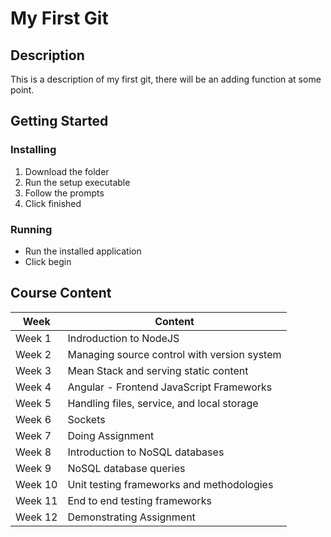 # My First Git
## Description
This is a description of my first git, there will be an adding function at some point.
## Getting Started
### Installing
1. Download the folder
1. Run the setup executable
1. Follow the prompts
1. Click finished
### Running
* Run the installed application
* Click begin
## Course Content
Week | Content
------|------
Week 1 | Indroduction to NodeJS
Week 2 | Managing source control with version system
Week 3 | Mean Stack and serving static content
Week 4 | Angular - Frontend JavaScript Frameworks
Week 5 | Handling files, service, and local storage
Week 6 | Sockets
Week 7 | Doing Assignment
Week 8 | Introduction to NoSQL databases
Week 9 | NoSQL database queries
Week 10 | Unit testing frameworks and methodologies
Week 11 | End to end testing frameworks
Week 12 | Demonstrating Assignment
